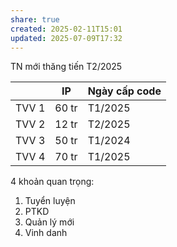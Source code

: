```yaml
---
share: true
created: 2025-02-11T15:01
updated: 2025-07-09T17:32
---
```

TN mới thăng tiến T2/2025

|       | IP    | Ngày cấp code |
| ----- | ----- | ------------- |
| TVV 1 | 60 tr | T1/2025       |
| TVV 2 | 12 tr | T2/2025       |
| TVV 3 | 50 tr | T1/2024       |
| TVV 4 | 70 tr | T1/2025       |

4 khoản quan trọng:
1. Tuyển luyện
2. PTKD
3. Quản lý mới
4. Vinh danh

